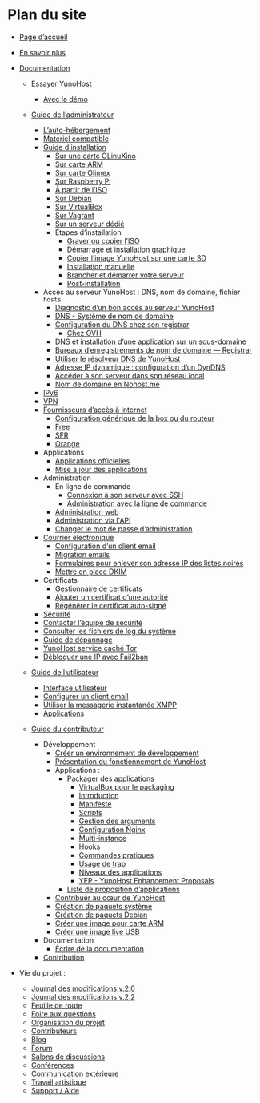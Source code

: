 # Plan du site

* [Page d’accueil](/index_fr)

* [En savoir plus](/whatsyunohost_fr)

* [Documentation](/docs_fr)

    * Essayer YunoHost
       * [Avec la démo](/try_fr)    

    * [Guide de l’administrateur](/admindoc_fr)
        * [L’auto-hébergement](/selfhosting_fr)
        * [Matériel compatible](/hardware_fr)
        * [Guide d’installation](/install_fr)
            * [Sur une carte OLinuXino](/install_on_olinuxino_fr)
            * [Sur carte ARM](/install_on_arm_board_fr)
            - [Sur carte Olimex](/install_on_olinuxino_fr)
            * [Sur Raspberry Pi](/install_on_raspberry_fr)
            * [À partir de l’ISO](/install_iso_fr)
            * [Sur Debian](/install_on_debian_fr)
            * [Sur VirtualBox](/install_on_virtualbox_fr)
            * [Sur Vagrant](/vagrant_fr)
            * [Sur un serveur dédié](/install_on_vps_fr)
            * Étapes d’installation
               * [Graver ou copier l’ISO](/burn_or_copy_iso_fr)
               * [Démarrage et installation graphique](/boot_and_graphical_install_fr)
               * [Copier l’image YunoHost sur une carte SD](/copy_image_fr)
               * [Installation manuelle](/install_manually_fr)
               * [Brancher et démarrer votre serveur](/plug_and_boot_fr)
               * [Post-installation](/postinstall_fr)
        * Accès au serveur YunoHost : DNS, nom de domaine, fichier `hosts`
            * [Diagnostic d’un bon accès au serveur YunoHost](/diagnostic_fr)
            * [DNS - Système de nom de domaine](/dns_fr)
            * [Configuration du DNS chez son registrar](/dns_config_fr)
              * [Chez OVH](/OVH_fr)
            * [DNS et installation d’une application sur un sous-domaine](/dns_subdomains_fr)
            * [Bureaux d’enregistrements de nom de domaine — Registrar](registrar_fr)
            * [Utiliser le résolveur DNS de YunoHost](/dns_resolver_fr)
            * [Adresse IP dynamique : configuration d’un DynDNS](dns_dynamicip_fr)
            * [Accéder à son serveur dans son réseau local](/dns_local_network_fr)
            * [Nom de domaine en Nohost.me](/dns_nohost_me_fr)
	    - [IPv6](ipv6_fr)
	    - [VPN](vpn_advantage_fr)
        * [Fournisseurs d’accès à Internet](/isp_fr)
            * [Configuration générique de la box ou du routeur](/isp_box_config_fr)
            * [Free](/isp_free_fr)
            * [SFR](/isp_sfr_fr)
            * [Orange](/isp_orange_fr)
        * Applications
            * [Applications officielles](/apps_fr)
            * [Mise à jour des applications](app_update_fr)
        * Administration
            * En ligne de commande
                * [Connexion à son serveur avec SSH](/ssh_fr)
                * [Administration avec la ligne de commande](/commandline_fr)
            * [Administration web](/admin_fr)
            * [Administration via l'API](/admin_api_fr)
            * [Changer le mot de passe d’administration](/change_admin_password_fr)
        * [Courrier électronique](email_fr)
           * [Configuration d’un client email](email_configure_client_fr)
           * [Migration emails](email_migration_fr)
           * [Formulaires pour enlever son adresse IP des listes noires](blacklist_forms_fr)
           * [Mettre en place DKIM](dkim_fr)
        * Certificats
            - [Gestionnaire de certificats](certmanager_en)
            * [Ajouter un certificat d’une autorité](/certificate_fr)
            * [Régénérer le certificat auto-signé](/regenerate_certificate_fr)
        * [Sécurité](/security_fr)
        - [Contacter l’équipe de sécurité](security_team_fr)
        * [Consulter les fichiers de log du système](/check_logfile_fr)
        * [Guide de dépannage](/troubleshooting_guide_fr)
        * [YunoHost service caché Tor](/torhiddenservice_fr)
        * [Débloquer une IP avec Fail2ban](/fail2ban_fr)

    * [Guide de l’utilisateur](/userdoc_fr)
        * [Interface utilisateur](user_interface)
        * [Configurer un client email](email_configure_client_fr)
        * [Utiliser la messagerie instantanée XMPP](/XMPP_fr)
        * [Applications](/apps_fr)

    * [Guide du contributeur](/contribute_fr)
        * Développement
           * [Créer un environnement de développement](ynh_dev_fr)
           * [Présentation du fonctionnement de YunoHost](/package_list_fr)
           * Applications :
              * [Packager des applications](/packaging_apps_fr)
                 * [VirtualBox pour le packaging](packaging_apps_virtualbox_fr)
                 * [Introduction](packaging_apps_start_fr.md)
                 * [Manifeste](packaging_apps_manifest_fr)
                 * [Scripts](packaging_apps_scripts_fr)
                 * [Gestion des arguments](packaging_apps_arguments_management_fr)
                 * [Configuration Nginx](packaging_apps_nginx_conf_fr)
                 * [Multi-instance](packaging_apps_multiinstance_fr)
                 * [Hooks](packaging_apps_hooks_fr)
                 * [Commandes pratiques](packaging_apps_helpers_fr)
                 * [Usage de trap](packaging_apps_trap_fr)
                 * [Niveaux des applications](packaging_apps_levels_fr)
                 * [YEP - YunoHost Enhancement Proposals](packaging_apps_guidelines_fr)
              * [Liste de proposition d’applications](/apps_wishlist_fr)
           * [Contribuer au cœur de YunoHost](/dev_fr)
           * [Création de paquets système](/build_system_fr)
           * [Création de paquets Debian](/build_packages_fr)
           * [Créer une image pour carte ARM](/build_arm_image_en)
           * [Créer une image live USB](/create_live_usb_fr)
        * Documentation
           * [Écrire de la documentation](/write_documentation_fr)
        * [Contribution](/contributordoc_fr)

* Vie du projet :
   * [Journal des modifications v.2.0](/changelog_2_0_en)
   * [Journal des modifications v.2.2](/changelog_2_2_en)
   * [Feuille de route](/roadmap_en)
   * [Foire aux questions](/faq_fr)
   - [Organisation du projet](project_organization_fr)
   * [Contributeurs](contribs_fr)
   * [Blog](https://forum.yunohost.org/c/announcement)
   - [Forum](https://forum.yunohost.org)
   - [Salons de discussions](chat_rooms_fr)
   * [Conférences](/conf_fr)
   * [Communication extérieure](communication_fr)
   * [Travail artistique](artworks_fr)
   * [Support / Aide](/help_fr)
